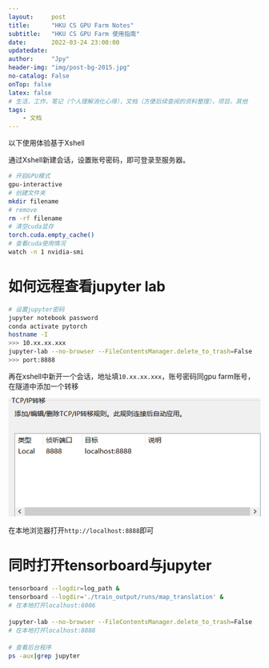 ```yaml
---
layout:     post
title:      "HKU CS GPU Farm Notes"
subtitle:   "HKU CS GPU Farm 使用指南"
date:       2022-03-24 23:00:00
updatedate:
author:     "Jpy"
header-img: "img/post-bg-2015.jpg"
no-catalog: False
onTop: false
latex: false
# 生活，工作，笔记（个人理解消化心得），文档（方便后续查阅的资料整理），项目，其他
tags:
    - 文档
---
```


以下使用体验基于Xshell

通过Xshell新建会话，设置账号密码，即可登录至服务器。

```bash
# 开启GPU模式
gpu-interactive
# 创建文件夹
mkdir filename
# remove 
rm -rf filename
# 清空cuda显存
torch.cuda.empty_cache()
# 查看cuda使用情况
watch -n 1 nvidia-smi
```

# 如何远程查看jupyter lab

```bash
# 设置jupyter密码
jupyter notebook password
conda activate pytorch
hostname -I
>>> 10.xx.xx.xxx
jupyter-lab --no-browser --FileContentsManager.delete_to_trash=False
>>> port:8888
```

再在xshell中新开一个会话，地址填`10.xx.xx.xxx`，账号密码同gpu farm账号，在隧道中添加一个转移

![image-20220324231202836](https://raw.githubusercontent.com/Jia-py/blog_picture/master/img/image-20220324231202836.png)

在本地浏览器打开`http://localhost:8888`即可

# 同时打开tensorboard与jupyter

```bash
tensorboard --logdir=log_path &
tensorboard --logdir='./train_output/runs/map_translation' &
# 在本地打开localhost:6006

jupyter-lab --no-browser --FileContentsManager.delete_to_trash=False
# 在本地打开localhost:8888

# 查看后台程序
ps -aux|grep jupyter
```

